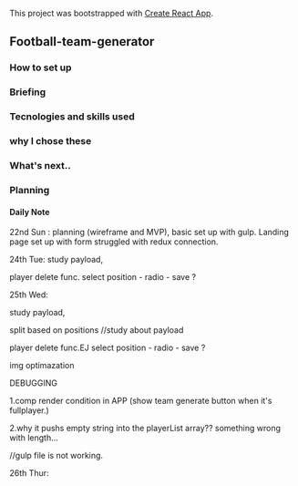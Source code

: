 This project was bootstrapped with [Create React App](https://github.com/facebook/create-react-app).

## Football-team-generator


### How to set up


### Briefing


### Tecnologies and skills used


### why I chose these


### What's next..

### Planning 


#### Daily Note
22nd Sun :
planning (wireframe and MVP), basic set up with gulp.
Landing page set up with form 
struggled with redux connection.


24th Tue:
study payload,


player delete func.
select position - radio - save ?

25th Wed:


study payload,

split based on positions
//study about payload 

player delete func.EJ
select position - radio - save ?

img optimazation



DEBUGGING

1.comp render condition in APP
(show team generate button when it's fullplayer.)

2.why it pushs empty string into the playerList array??
something wrong with length...

//gulp file is not working.

26th Thur:









